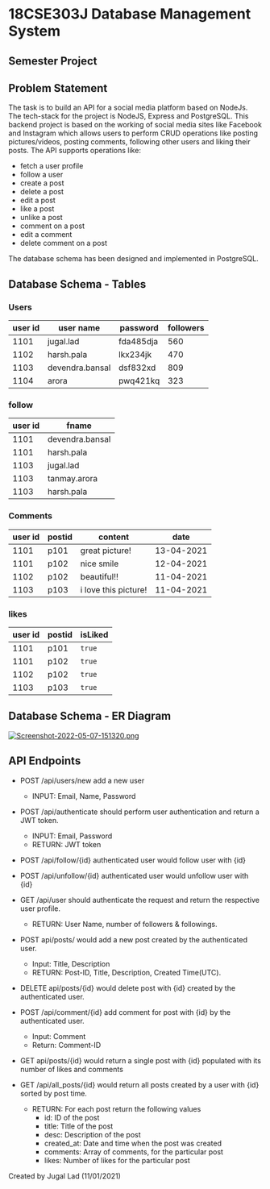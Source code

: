# 18CSE303J Database Management System 
## Semester Project 

## Problem Statement

The task is to build an API for a social media platform based on NodeJs. The tech-stack for the project is NodeJS, Express and PostgreSQL. This backend project is based on the working of social media sites like Facebook and Instagram which allows users to perform CRUD operations like posting pictures/videos, posting comments, following other users and liking their posts. The API supports operations like: 

- fetch a user profile 
- follow a user
- create a post 
- delete a post
- edit a post 
- like a post 
- unlike a post
- comment on a post
- edit a comment
- delete comment on a post 

The database schema has been designed and implemented in PostgreSQL.

## Database Schema - Tables

### Users 

| user id  | user name | password | followers |
| ------------- | ------------- | ----------- | ----------- | 
| 1101  | jugal.lad  | fda485dja  | 560 |
| 1102  | harsh.pala  | lkx234jk  | 470 |
| 1103  | devendra.bansal  | dsf832xd  | 809 |
| 1104  | arora  |  pwq421kq | 323 |

### follow 

| user id  | fname |
| ------------- | ------------- | 
| 1101  | devendra.bansal |
| 1101  | harsh.pala |
| 1103  | jugal.lad |
| 1103  | tanmay.arora |
| 1103  | harsh.pala |

### Comments

| user id  | postid | content | date |
| ------------- | ------------- | ----------- | ----------- | 
| 1101  | p101  | great picture!  | 13-04-2021 |
| 1101  | p102  | nice smile  | 12-04-2021 |
| 1102  | p102  | beautiful!!  | 11-04-2021 |
| 1103  | p103  |  i love this picture! | 11-04-2021 |

### likes

| user id  | postid | isLiked |
| ------------- | ------------- | ----------- |
| 1101  | p101  | `true` |
| 1101  | p102  | `true` |
| 1102  | p102  | `true` |
| 1103  | p103  | `true` |


## Database Schema - ER Diagram

[![Screenshot-2022-05-07-151320.png](https://i.postimg.cc/PfvVD6K7/Screenshot-2022-05-07-151320.png)](https://postimg.cc/BtsC9Br5)


## API Endpoints

- POST /api/users/new add a new user
    - INPUT: Email, Name, Password

- POST /api/authenticate should perform user authentication and return a JWT token.
    - INPUT: Email, Password
    - RETURN: JWT token

- POST /api/follow/{id} authenticated user would follow user with {id}
- POST /api/unfollow/{id} authenticated user would unfollow user with {id}

- GET /api/user should authenticate the request and return the respective user profile.
    - RETURN: User Name, number of followers & followings.

- POST api/posts/ would add a new post created by the authenticated user.
    - Input: Title, Description
    - RETURN: Post-ID, Title, Description, Created Time(UTC).

- DELETE api/posts/{id} would delete post with {id} created by the authenticated user.

- POST /api/comment/{id} add comment for post with {id} by the authenticated user.
    - Input: Comment
    - Return: Comment-ID

- GET api/posts/{id} would return a single post with {id} populated with its number of likes and comments
   
- GET /api/all_posts/{id} would return all posts created by a user with {id} sorted by post time.
    - RETURN: For each post return the following values
        - id: ID of the post
        - title: Title of the post
        - desc: Description of the post
        - created_at: Date and time when the post was created
        - comments: Array of comments, for the particular post
        - likes: Number of likes for the particular post

Created by Jugal Lad (11/01/2021) 
